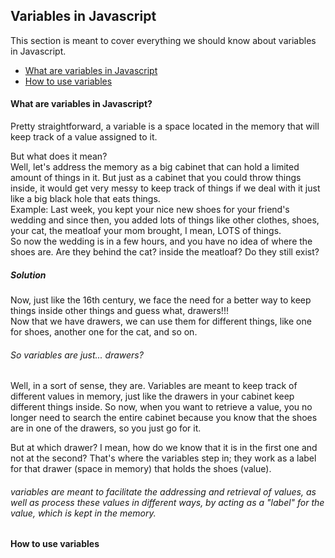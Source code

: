 ## Variables in Javascript

This section is meant to cover everything we should know about variables in Javascript.
- [What are variables in Javascript](#what-are-variables-in-javascript)
- [How to use variables](#how-to-use-variables)


#### What are variables in Javascript?
Pretty straightforward, a variable is a space located in the memory that will keep track of a value assigned to it.

But what does it mean?  
Well, let's address the memory as a big cabinet that can hold a limited amount of things in it. But just as a cabinet that you could throw things inside, it would get very messy to keep track of things if we deal with it just like a big black hole that eats things.  
Example: Last week, you kept your nice new shoes for your friend's wedding and since then, you added lots of things like other clothes, shoes, your cat, the meatloaf your mom brought, I mean, LOTS of things.  
So now the wedding is in a few hours, and you have no idea of where the shoes are. Are they behind the cat? inside the meatloaf? Do they still exist?  

##### Solution
Now, just like the 16th century, we face the need for a better way to keep things inside other things and guess what, drawers!!!  
Now that we have drawers, we can use them for different things, like one for shoes, another one for the cat, and so on.

###### So variables are just... drawers?
Well, in a sort of sense, they are. Variables are meant to keep track of different values in memory, just like the drawers in your cabinet keep different things inside. So now, when you want to retrieve a value, you no longer need to search the entire cabinet because you know that the shoes are in one of the drawers, so you just go for it.  

But at which drawer? I mean, how do we know that it is in the first one and not at the second? That's where the variables step in; they work as a label for that drawer (space in memory) that holds the shoes (value).
 

###### variables are meant to facilitate the addressing and retrieval of values, as well as process these values in different ways, by acting as a "label" for the value, which is kept in the memory.  


#### How to use variables
